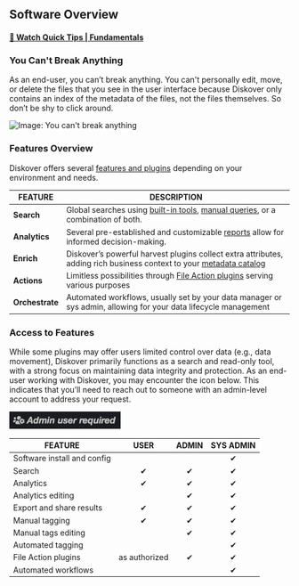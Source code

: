 
<a id="software_overview"></a>
## Software Overview

#### [🍿 Watch Quick Tips | Fundamentals](https://vimeo.com/766235515)


### You Can't Break Anything

As an end-user, you can’t break anything. You can't personally edit, move, or delete the files that you see in the user interface because Diskover only contains an index of the metadata of the files, not the files themselves. So don’t be shy to click around.

![Image: You can't break anything](you_cant_break_anything.png)

### Features Overview

Diskover offers several [features and plugins](https://diskoverdata.com/platform/features/) depending on your environment and needs.

| FEATURE | DESCRIPTION |
| --- | --- |
| **Search** | Global searches using [built-in tools](#builtin_search_tools), [manual queries](#manual_queries), or a combination of both. |
| **Analytics** | Several pre-established and customizable [reports](#analytics) allow for informed decision-making. |
| **Enrich** | Diskover’s powerful harvest plugins collect extra attributes, adding rich business context to your [metadata catalog](https://docs.diskoverdata.com/diskover_metadata_catalog_es_fiels.yml) |
| **Actions** | Limitless possibilities through [File Action plugins](#file_action) serving various purposes |
| **Orchestrate** | Automated workflows, usually set by your data manager or sys admin, allowing for your data lifecycle management |

### Access to Features

While some plugins may offer users limited control over data (e.g., data movement), Diskover primarily functions as a search and read-only tool, with a strong focus on maintaining data integrity and protection. As an end-user working with Diskover, you may encounter the icon below. This indicates that you’ll need to reach out to someone with an admin-level account to address your request.

<img src="images/image_admin_user_required.png" width="200">

| FEATURE | USER| ADMIN | SYS ADMIN |
| --- | :---: | :---: | :---: |
| Software install and config | | | ✔ |
| Search | ✔ | ✔ | ✔ |
| Analytics | ✔ | ✔ | ✔ |
| Analytics editing | | ✔ | ✔ |
| Export and share results | ✔ | ✔ | ✔ |
| Manual tagging | ✔ | ✔ | ✔ |
| Manual tags editing | | ✔ | ✔ |
| Automated tagging | | | ✔ |
| File Action plugins | as authorized | ✔ | ✔ |
| Automated workflows | | | ✔ |

